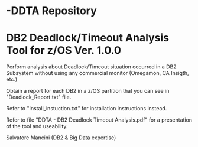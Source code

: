 # -DDTA Repository
# DB2 Deadlock/Timeout Analysis Tool for z/OS Ver. 1.0.0

Perform analysis about Deadlock/Timeout situation occurred in a DB2 Subsystem without using any commercial monitor (Omegamon, CA Insigth, etc.)

Obtain a report for each DB2 in a z/OS partition that you can see in "Deadlock_Report.txt" file.
                                                                                                                             
Refer to "Install_instuction.txt" for installation instructions instead.

Refer to file "DDTA - DB2 Deadlock Timeout Analysis.pdf" for a presentation of the tool and useability.

Salvatore Mancini (DB2 & Big Data expertise)
